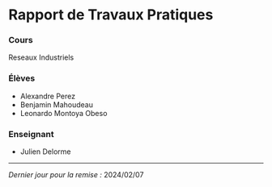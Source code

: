 # Rapport de Travaux Pratiques

### Cours
Reseaux Industriels

### Élèves
- Alexandre Perez
- Benjamin Mahoudeau
- Leonardo Montoya Obeso

### Enseignant
- Julien Delorme

---
*Dernier jour pour la remise :* 2024/02/07